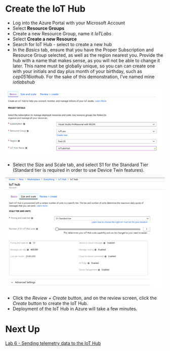 # Create the IoT Hub
* Log into the Azure Portal with your Microsoft Account
* Select **Resource Groups**
* Create a new Resource Group, name it *IoTLabs*
* Select **Create a new Resource**
* Search for IoT Hub - select to create a new hub
* In the *Basics* tab, ensure that you have the Proper Subscription and Resource Group selected, as well as the region nearest you. Provide the hub with a name that makes sense, as you will not be able to change it later. This name must be globally unique, so you can can create one with your initials and day plus month of your birthday, such as *cep0516iothub*. For the sake of this demonstration, I've named mine *iotlabshub* 

![Creating a new IoT Hub](./images/IoTHubBasics.png)

* Select the Size and Scale tab, and select S1 for the Standard Tier (Standard tier is required in order to use Device Twin features). 

![Sizing a new IoT Hub](./images/IoTHubSizeAndScale.png)

* Click the *Review + Create* button, and on the review screen, click the *Create* button to create the IoT Hub.
* Deployment of the IoT Hub in Azure will take a few minutes.

# Next Up
[Lab 6 - Sending telemetry data to the IoT Hub](../Lab%206%20-%20Sending%20telemetry%20data%20to%20the%20IoT%20Hub/index.md)
